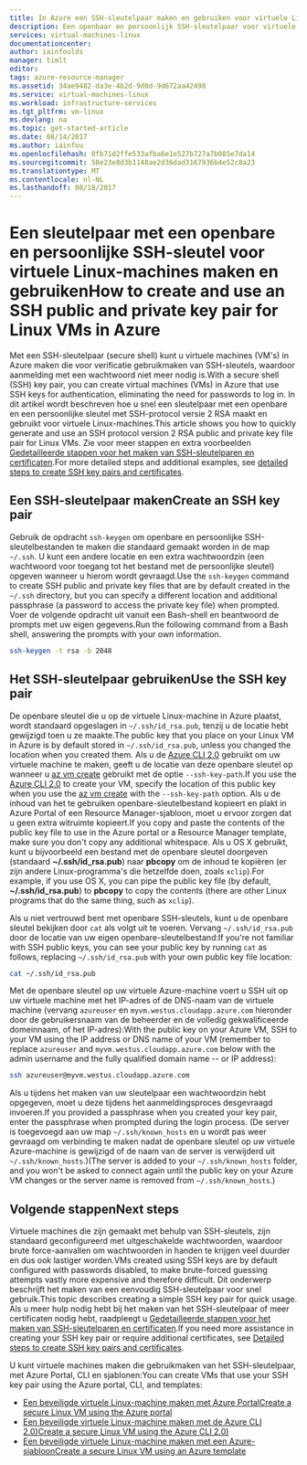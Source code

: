 ```yaml
---
title: In Azure een SSH-sleutelpaar maken en gebruiken voor virtuele Linux-machines | Microsoft Docs
description: Een openbaar en persoonlijk SSH-sleutelpaar voor virtuele Linux-machines in Azure maken en gebruiken om de beveiliging van het verificatieproces te verbeteren.
services: virtual-machines-linux
documentationcenter: 
author: iainfoulds
manager: timlt
editor: 
tags: azure-resource-manager
ms.assetid: 34ae9482-da3e-4b2d-9d0d-9d672aa42498
ms.service: virtual-machines-linux
ms.workload: infrastructure-services
ms.tgt_pltfrm: vm-linux
ms.devlang: na
ms.topic: get-started-article
ms.date: 08/14/2017
ms.author: iainfou
ms.openlocfilehash: 0fb71d2ffe533afba6e1e527b727a7b085e7da14
ms.sourcegitcommit: 50e23e8d3b1148ae2d36dad3167936b4e52c8a23
ms.translationtype: MT
ms.contentlocale: nl-NL
ms.lasthandoff: 08/18/2017
---
```

# <a name="how-to-create-and-use-an-ssh-public-and-private-key-pair-for-linux-vms-in-azure"></a><span data-ttu-id="d67cc-103">Een sleutelpaar met een openbare en persoonlijke SSH-sleutel voor virtuele Linux-machines maken en gebruiken</span><span class="sxs-lookup"><span data-stu-id="d67cc-103">How to create and use an SSH public and private key pair for Linux VMs in Azure</span></span>
<span data-ttu-id="d67cc-104">Met een SSH-sleutelpaar (secure shell) kunt u virtuele machines (VM's) in Azure maken die voor verificatie gebruikmaken van SSH-sleutels, waardoor aanmelding met een wachtwoord niet meer nodig is.</span><span class="sxs-lookup"><span data-stu-id="d67cc-104">With a secure shell (SSH) key pair, you can create virtual machines (VMs) in Azure that use SSH keys for authentication, eliminating the need for passwords to log in.</span></span> <span data-ttu-id="d67cc-105">In dit artikel wordt beschreven hoe u snel een sleutelpaar met een openbare en een persoonlijke sleutel met SSH-protocol versie 2 RSA maakt en gebruikt voor virtuele Linux-machines.</span><span class="sxs-lookup"><span data-stu-id="d67cc-105">This article shows you how to quickly generate and use an SSH protocol version 2 RSA public and private key file pair for Linux VMs.</span></span> <span data-ttu-id="d67cc-106">Zie voor meer stappen en extra voorbeelden [Gedetailleerde stappen voor het maken van SSH-sleutelparen en certificaten](create-ssh-keys-detailed.md).</span><span class="sxs-lookup"><span data-stu-id="d67cc-106">For more detailed steps and additional examples, see [detailed steps to create SSH key pairs and certificates](create-ssh-keys-detailed.md).</span></span>

## <a name="create-an-ssh-key-pair"></a><span data-ttu-id="d67cc-107">Een SSH-sleutelpaar maken</span><span class="sxs-lookup"><span data-stu-id="d67cc-107">Create an SSH key pair</span></span>
<span data-ttu-id="d67cc-108">Gebruik de opdracht `ssh-keygen` om openbare en persoonlijke SSH-sleutelbestanden te maken die standaard gemaakt worden in de map `~/.ssh`. U kunt een andere locatie en een extra wachtwoordzin (een wachtwoord voor toegang tot het bestand met de persoonlijke sleutel) opgeven wanneer u hierom wordt gevraagd.</span><span class="sxs-lookup"><span data-stu-id="d67cc-108">Use the `ssh-keygen` command to create SSH public and private key files that are by default created in the `~/.ssh` directory, but you can specify a different location and additional passphrase (a password to access the private key file) when prompted.</span></span> <span data-ttu-id="d67cc-109">Voer de volgende opdracht uit vanuit een Bash-shell en beantwoord de prompts met uw eigen gegevens.</span><span class="sxs-lookup"><span data-stu-id="d67cc-109">Run the following command from a Bash shell, answering the prompts with your own information.</span></span>

```bash
ssh-keygen -t rsa -b 2048
```

## <a name="use-the-ssh-key-pair"></a><span data-ttu-id="d67cc-110">Het SSH-sleutelpaar gebruiken</span><span class="sxs-lookup"><span data-stu-id="d67cc-110">Use the SSH key pair</span></span>
<span data-ttu-id="d67cc-111">De openbare sleutel die u op de virtuele Linux-machine in Azure plaatst, wordt standaard opgeslagen in `~/.ssh/id_rsa.pub`, tenzij u de locatie hebt gewijzigd toen u ze maakte.</span><span class="sxs-lookup"><span data-stu-id="d67cc-111">The public key that you place on your Linux VM in Azure is by default stored in `~/.ssh/id_rsa.pub`, unless you changed the location when you created them.</span></span> <span data-ttu-id="d67cc-112">Als u de [Azure CLI 2.0](/cli/azure) gebruikt om uw virtuele machine te maken, geeft u de locatie van deze openbare sleutel op wanneer u [az vm create](/cli/azure/vm#create) gebruikt met de optie `--ssh-key-path`.</span><span class="sxs-lookup"><span data-stu-id="d67cc-112">If you use the [Azure CLI 2.0](/cli/azure) to create your VM, specify the location of this public key when you use the [az vm create](/cli/azure/vm#create) with the `--ssh-key-path` option.</span></span> <span data-ttu-id="d67cc-113">Als u de inhoud van het te gebruiken openbare-sleutelbestand kopieert en plakt in Azure Portal of een Resource Manager-sjabloon, moet u ervoor zorgen dat u geen extra witruimte kopieert.</span><span class="sxs-lookup"><span data-stu-id="d67cc-113">If you copy and paste the contents of the public key file to use in the Azure portal or a Resource Manager template, make sure you don't copy any additional whitespace.</span></span> <span data-ttu-id="d67cc-114">Als u OS X gebruikt, kunt u bijvoorbeeld een bestand met de openbare sleutel doorgeven (standaard **~/.ssh/id_rsa.pub**) naar **pbcopy** om de inhoud te kopiëren (er zijn andere Linux-programma's die hetzelfde doen, zoals `xclip`).</span><span class="sxs-lookup"><span data-stu-id="d67cc-114">For example, if you use OS X, you can pipe the public key file (by default, **~/.ssh/id_rsa.pub**) to **pbcopy** to copy the contents (there are other Linux programs that do the same thing, such as `xclip`).</span></span>

<span data-ttu-id="d67cc-115">Als u niet vertrouwd bent met openbare SSH-sleutels, kunt u de openbare sleutel bekijken door `cat` als volgt uit te voeren. Vervang `~/.ssh/id_rsa.pub` door de locatie van uw eigen openbare-sleutelbestand:</span><span class="sxs-lookup"><span data-stu-id="d67cc-115">If you're not familiar with SSH public keys, you can see your public key by running `cat` as follows, replacing `~/.ssh/id_rsa.pub` with your own public key file location:</span></span>

```bash
cat ~/.ssh/id_rsa.pub
```

<span data-ttu-id="d67cc-116">Met de openbare sleutel op uw virtuele Azure-machine voert u SSH uit op uw virtuele machine met het IP-adres of de DNS-naam van de virtuele machine (vervang `azureuser` en `myvm.westus.cloudapp.azure.com` hieronder door de gebruikersnaam van de beheerder en de volledig gekwalificeerde domeinnaam, of het IP-adres):</span><span class="sxs-lookup"><span data-stu-id="d67cc-116">With the public key on your Azure VM, SSH to your VM using the IP address or DNS name of your VM (remember to replace `azureuser` and `myvm.westus.cloudapp.azure.com` below with the admin username and the fully qualified domain name -- or IP address):</span></span>

```bash
ssh azureuser@myvm.westus.cloudapp.azure.com
```

<span data-ttu-id="d67cc-117">Als u tijdens het maken van uw sleutelpaar een wachtwoordzin hebt opgegeven, moet u deze tijdens het aanmeldingsproces desgevraagd invoeren.</span><span class="sxs-lookup"><span data-stu-id="d67cc-117">If you provided a passphrase when you created your key pair, enter the passphrase when prompted during the login process.</span></span> <span data-ttu-id="d67cc-118">(De server is toegevoegd aan uw map `~/.ssh/known_hosts` en u wordt pas weer gevraagd om verbinding te maken nadat de openbare sleutel op uw virtuele Azure-machine is gewijzigd of de naam van de server is verwijderd uit `~/.ssh/known_hosts`.)</span><span class="sxs-lookup"><span data-stu-id="d67cc-118">(The server is added to your `~/.ssh/known_hosts` folder, and you won't be asked to connect again until the public key on your Azure VM changes or the server name is removed from `~/.ssh/known_hosts`.)</span></span>

## <a name="next-steps"></a><span data-ttu-id="d67cc-119">Volgende stappen</span><span class="sxs-lookup"><span data-stu-id="d67cc-119">Next steps</span></span>

<span data-ttu-id="d67cc-120">Virtuele machines die zijn gemaakt met behulp van SSH-sleutels, zijn standaard geconfigureerd met uitgeschakelde wachtwoorden, waardoor brute force-aanvallen om wachtwoorden in handen te krijgen veel duurder en dus ook lastiger worden.</span><span class="sxs-lookup"><span data-stu-id="d67cc-120">VMs created using SSH keys are by default configured with passwords disabled, to make brute-forced guessing attempts vastly more expensive and therefore difficult.</span></span> <span data-ttu-id="d67cc-121">Dit onderwerp beschrijft het maken van een eenvoudig SSH-sleutelpaar voor snel gebruik.</span><span class="sxs-lookup"><span data-stu-id="d67cc-121">This topic describes creating a simple SSH key pair for quick usage.</span></span> <span data-ttu-id="d67cc-122">Als u meer hulp nodig hebt bij het maken van het SSH-sleutelpaar of meer certificaten nodig hebt, raadpleegt u [Gedetailleerde stappen voor het maken van SSH-sleutelparen en certificaten](create-ssh-keys-detailed.md).</span><span class="sxs-lookup"><span data-stu-id="d67cc-122">If you need more assistance in creating your SSH key pair or require additional certificates, see [Detailed steps to create SSH key pairs and certificates](create-ssh-keys-detailed.md).</span></span>

<span data-ttu-id="d67cc-123">U kunt virtuele machines maken die gebruikmaken van het SSH-sleutelpaar, met Azure Portal, CLI en sjablonen:</span><span class="sxs-lookup"><span data-stu-id="d67cc-123">You can create VMs that use your SSH key pair using the Azure portal, CLI, and templates:</span></span>

* [<span data-ttu-id="d67cc-124">Een beveiligde virtuele Linux-machine maken met Azure Portal</span><span class="sxs-lookup"><span data-stu-id="d67cc-124">Create a secure Linux VM using the Azure portal</span></span>](quick-create-portal.md?toc=%2fazure%2fvirtual-machines%2flinux%2ftoc.json)
* [<span data-ttu-id="d67cc-125">Een beveiligde virtuele Linux-machine maken met de Azure CLI 2.0)</span><span class="sxs-lookup"><span data-stu-id="d67cc-125">Create a secure Linux VM using the Azure CLI 2.0)</span></span>](quick-create-cli.md?toc=%2fazure%2fvirtual-machines%2flinux%2ftoc.json)
* [<span data-ttu-id="d67cc-126">Een beveiligde virtuele Linux-machine maken met een Azure-sjabloon</span><span class="sxs-lookup"><span data-stu-id="d67cc-126">Create a secure Linux VM using an Azure template</span></span>](create-ssh-secured-vm-from-template.md?toc=%2fazure%2fvirtual-machines%2flinux%2ftoc.json)
